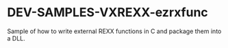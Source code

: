 DEV-SAMPLES-VXREXX-ezrxfunc
===========================

Sample of how to write external REXX functions in C and package them into a DLL. 
